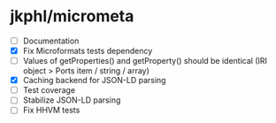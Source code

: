 # jkphl/micrometa

* [ ] Documentation
* [x] Fix Microformats tests dependency
* [ ] Values of getProperties() and getProperty() should be identical (IRI object > Ports item / string / array)
* [x] Caching backend for JSON-LD parsing
* [ ] Test coverage
* [ ] Stabilize JSON-LD parsing
* [ ] Fix HHVM tests
